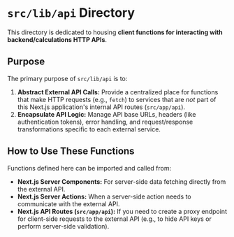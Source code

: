 # `src/lib/api` Directory

This directory is dedicated to housing **client functions for interacting with backend/calculations HTTP APIs**.

## Purpose

The primary purpose of `src/lib/api` is to:

1.  **Abstract External API Calls:** Provide a centralized place for functions that make HTTP requests (e.g., `fetch`) to services that are *not* part of this Next.js application's internal API routes (`src/app/api`).
2.  **Encapsulate API Logic:** Manage API base URLs, headers (like authentication tokens), error handling, and request/response transformations specific to each external service.


## How to Use These Functions

Functions defined here can be imported and called from:

* **Next.js Server Components:** For server-side data fetching directly from the external API.
* **Next.js Server Actions:** When a server-side action needs to communicate with the external API.
* **Next.js API Routes (`src/app/api`):** If you need to create a proxy endpoint for client-side requests to the external API (e.g., to hide API keys or perform server-side validation).

